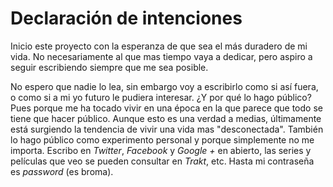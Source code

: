 # Declaración de intenciones

Inicio este proyecto con la esperanza de que sea el más duradero de mi vida. No
necesariamente al que mas tiempo vaya a dedicar, pero aspiro a seguir
escribiendo siempre que me sea posible.

No espero que nadie lo lea, sin embargo voy a escribirlo como si así fuera, o
como si a mi yo futuro le pudiera interesar. ¿Y por qué lo hago público? Pues
porque me ha tocado vivir en una época en la que parece que todo se tiene que
hacer público. Aunque esto es una verdad a medias, últimamente está surgiendo
la tendencia de vivir una vida mas "desconectada". También lo hago público como
experimento personal y porque simplemente no me importa. Escribo en _Twitter_,
_Facebook_ y _Google +_ en abierto, las series y películas que veo se pueden
consultar en _Trakt_, etc. Hasta mi contraseña es _password_ (es broma).
